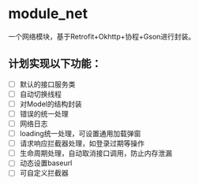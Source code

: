 # module_net

一个网络模块，基于Retrofit+Okhttp+协程+Gson进行封装。

## 计划实现以下功能：

- [ ] 默认的接口服务类
- [ ] 自动切换线程
- [ ] 对Model的结构封装
- [ ] 错误的统一处理
- [ ] 网络日志
- [ ] loading统一处理，可设置通用加载弹窗
- [ ] 请求响应拦截器处理，如登录过期等操作
- [ ] 生命周期处理，自动取消接口调用，防止内存泄漏
- [ ] 动态设置baseurl
- [ ] 可自定义拦截器